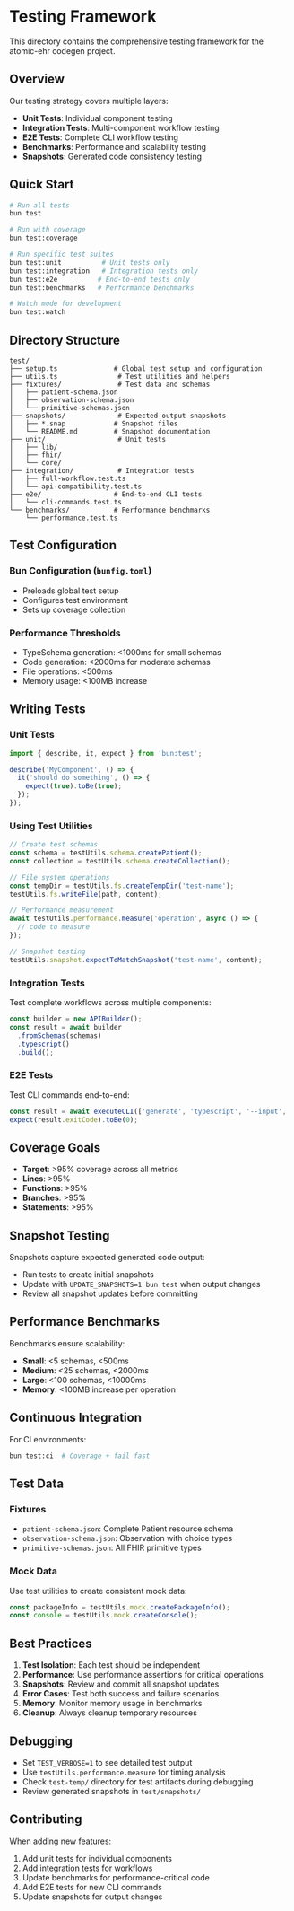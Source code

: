# Testing Framework

This directory contains the comprehensive testing framework for the atomic-ehr codegen project.

## Overview

Our testing strategy covers multiple layers:

- **Unit Tests**: Individual component testing
- **Integration Tests**: Multi-component workflow testing  
- **E2E Tests**: Complete CLI workflow testing
- **Benchmarks**: Performance and scalability testing
- **Snapshots**: Generated code consistency testing

## Quick Start

```bash
# Run all tests
bun test

# Run with coverage
bun test:coverage

# Run specific test suites
bun test:unit          # Unit tests only
bun test:integration   # Integration tests only
bun test:e2e          # End-to-end tests only
bun test:benchmarks   # Performance benchmarks

# Watch mode for development
bun test:watch
```

## Directory Structure

```
test/
├── setup.ts              # Global test setup and configuration
├── utils.ts               # Test utilities and helpers
├── fixtures/              # Test data and schemas
│   ├── patient-schema.json
│   ├── observation-schema.json
│   └── primitive-schemas.json
├── snapshots/             # Expected output snapshots
│   ├── *.snap            # Snapshot files
│   └── README.md         # Snapshot documentation
├── unit/                  # Unit tests
│   ├── lib/
│   ├── fhir/
│   └── core/
├── integration/           # Integration tests
│   ├── full-workflow.test.ts
│   └── api-compatibility.test.ts
├── e2e/                  # End-to-end CLI tests
│   └── cli-commands.test.ts
└── benchmarks/           # Performance benchmarks
    └── performance.test.ts
```

## Test Configuration

### Bun Configuration (`bunfig.toml`)
- Preloads global test setup
- Configures test environment
- Sets up coverage collection

### Performance Thresholds
- TypeSchema generation: <1000ms for small schemas
- Code generation: <2000ms for moderate schemas  
- File operations: <500ms
- Memory usage: <100MB increase

## Writing Tests

### Unit Tests
```typescript
import { describe, it, expect } from 'bun:test';

describe('MyComponent', () => {
  it('should do something', () => {
    expect(true).toBe(true);
  });
});
```

### Using Test Utilities
```typescript
// Create test schemas
const schema = testUtils.schema.createPatient();
const collection = testUtils.schema.createCollection();

// File system operations
const tempDir = testUtils.fs.createTempDir('test-name');
testUtils.fs.writeFile(path, content);

// Performance measurement
await testUtils.performance.measure('operation', async () => {
  // code to measure
});

// Snapshot testing
testUtils.snapshot.expectToMatchSnapshot('test-name', content);
```

### Integration Tests
Test complete workflows across multiple components:

```typescript
const builder = new APIBuilder();
const result = await builder
  .fromSchemas(schemas)
  .typescript()
  .build();
```

### E2E Tests  
Test CLI commands end-to-end:

```typescript
const result = await executeCLI(['generate', 'typescript', '--input', 'test.ndjson']);
expect(result.exitCode).toBe(0);
```

## Coverage Goals

- **Target**: >95% coverage across all metrics
- **Lines**: >95%
- **Functions**: >95%  
- **Branches**: >95%
- **Statements**: >95%

## Snapshot Testing

Snapshots capture expected generated code output:

- Run tests to create initial snapshots
- Update with `UPDATE_SNAPSHOTS=1 bun test` when output changes
- Review all snapshot updates before committing

## Performance Benchmarks

Benchmarks ensure scalability:

- **Small**: <5 schemas, <500ms
- **Medium**: <25 schemas, <2000ms  
- **Large**: <100 schemas, <10000ms
- **Memory**: <100MB increase per operation

## Continuous Integration

For CI environments:
```bash
bun test:ci  # Coverage + fail fast
```

## Test Data

### Fixtures
- `patient-schema.json`: Complete Patient resource schema
- `observation-schema.json`: Observation with choice types
- `primitive-schemas.json`: All FHIR primitive types

### Mock Data
Use test utilities to create consistent mock data:

```typescript
const packageInfo = testUtils.mock.createPackageInfo();
const console = testUtils.mock.createConsole();
```

## Best Practices

1. **Test Isolation**: Each test should be independent
2. **Performance**: Use performance assertions for critical operations
3. **Snapshots**: Review and commit all snapshot updates
4. **Error Cases**: Test both success and failure scenarios
5. **Memory**: Monitor memory usage in benchmarks
6. **Cleanup**: Always cleanup temporary resources

## Debugging

- Set `TEST_VERBOSE=1` to see detailed test output
- Use `testUtils.performance.measure` for timing analysis
- Check `test-temp/` directory for test artifacts during debugging
- Review generated snapshots in `test/snapshots/`

## Contributing

When adding new features:

1. Add unit tests for individual components
2. Add integration tests for workflows  
3. Update benchmarks for performance-critical code
4. Add E2E tests for new CLI commands
5. Update snapshots for output changes